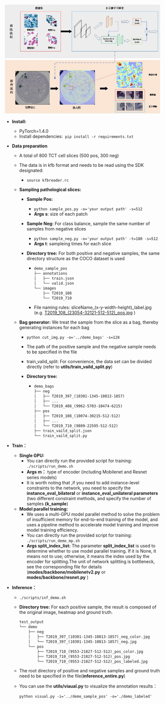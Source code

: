 ![image](https://github.com/GryhomShaw/Attention-based-MIL/blob/master/Architecture.jpg)

- **Install:**

  - PyTorch=1.4.0
  - Install dependencies:` pip install -r requirements.txt`

- **Data preparation** 

  - A total of 800 TCT cell slices  (500 pos, 300 neg)

  - The data is in kfb format and needs to be read using the SDK designated:

    - `source kfbreader.rc `

  - **Sampling pathological slices:**

    - **Sample Pos:** 

      - `python sample_pos.py -o='your output path' -s=512`
      - **Args s**: size of each patch

    - **Sample Neg:** For class balance, sample the same number of samples from negative slices

      - `python sample_neg.py -o='your output path' -t=180 -s=512`
      - **Args t**: sampleing times for each slice

    - **Directory tree:** For both positive and negative samples, the same directory structure as the COCO dataset is used

      - ```
        demo_sample_pos
        ├── annotations
        │   ├── train.json
        │   └── valid.json
        └── images
            ├── T2019_108
            └── T2019_710
        ```

      - File naming rules:  sliceName_(x-y-width-height)\_label.jpg (e.g. <u>T2019_108\_(23054-32121-512-512)\_pos.jpg</u> )

  - **Bag generator:**  We treat the sample from the slice as a bag, thereby generating  instances for each bag

    - `python cut_img.py -o='../demo_bags' -s=128`

    - The path of the positive sample and the negative sample needs to be specified in the file

    - train_valid_split: For convenience, the data set can be divided directly (refer to **utils/train_vaild_split.py**)

    - **Directory tree:**

      - ```
        demo_bags
        ├── neg
        │   ├── T2019_397_(10301-1345-10813-1857)
        │   ├── ...
        │   └── T2019_408_(9962-5703-10474-6215)
        ├── pos
        │   ├── T2019_108_(10074-30215-512-512)
        │   ├── ...
        │   └── T2019_710_(9809-22595-512-512)
        ├── train_vaild_split.json
        └── train_vaild_split.py
        ```

- **Train：**

  - **Single GPU:**
    - You can directly run the provided script for training: `./scripts/run_demo.sh`
    - **Args m：** type of encoder (including Mobilenet and Resnet series models)
    - It is worth noting that ,if you need to add instance-level constraints to the network, you need to specify the **instance_eval_bilateral** or **instance_eval_unilateral parameters** (two different constraint methods, and specify the number of samples **(k_sample**)
  - **Model parallel training:**
    - We uses a multi-GPU model parallel method to solve the problem of insufficient memory for end-to-end training of the model, and uses a pipeline method to accelerate model training and improve model training efficiency.
    - You can directly run the provided script for training: `./scripts/run_demo_mp.sh`
    - **Args split_index_list:** The parameter **split_index_list** is used to determine whether to use model parallel training. If it is None, it means not to use; otherwise, it means the index used by the encoder for splitting.The unit of network splitting is bottleneck, see the corresponding file for details (**modes/backbone/mobilenetv2.py** or **modes/backbone/resnet.py** )

- **Inference：**

  -   `./scripts/inf_demo.sh`

  - **Directory tree:** For each positive sample, the result is composed of the original image, heatmap and ground truth.

    ```
    test_output
    └── demo
        ├── neg
        │   ├── T2019_397_(10301-1345-10813-1857)_neg_color.jpg
        │   └── T2019_397_(10301-1345-10813-1857)_neg.jpg
        └── pos
            ├── T2019_710_(9553-21827-512-512)_pos_color.jpg
            ├── T2019_710_(9553-21827-512-512)_pos.jpg
            └── T2019_710_(9553-21827-512-512)_pos_labeled.jpg
    ```

  - The root directory of positive and negative samples and ground truth need to be specified in the file(**inference_entire.py**)

  - You can use the **utils/viaual.py**  to visualize the annotation results：

    `python visual.py -i='../demo_sample_pos' -o='./demo_labeled'`